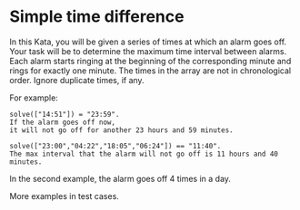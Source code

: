 # Simple time difference

In this Kata, you will be given a series of times at which an alarm goes off. Your task will be to determine the maximum time interval between alarms. Each alarm starts ringing at the beginning of the corresponding minute and rings for exactly one minute. The times in the array are not in chronological order. Ignore duplicate times, if any.

For example:

	solve(["14:51"]) = "23:59". 
	If the alarm goes off now, 
	it will not go off for another 23 hours and 59 minutes.

	solve(["23:00","04:22","18:05","06:24"]) == "11:40". 
	The max interval that the alarm will not go off is 11 hours and 40 minutes.

In the second example, the alarm goes off 4 times in a day.

More examples in test cases.

